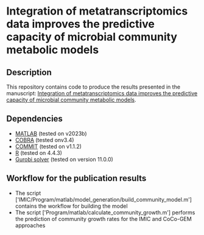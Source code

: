 # **Integration of metatranscriptomics data improves the predictive capacity of microbial community metabolic models**

## Description

This repository contains code to produce the results presented in the manuscript: [Integration of metatranscriptomics data improves the predictive capacity of microbial community metabolic models](https://doi.org/10.1093/ismejo/wraf109).


## Dependencies
- [MATLAB](https://www.mathworks.com/products/matlab.html) (tested on v2023b)
- [COBRA](https://github.com/opencobra/cobratoolbox/tree/master) (tested onv3.4)
- [COMMIT](https://github.com/pwendering/COMMIT) (tested on v1.1.2)
- [R](https://www.r-project.org/) (tested on 4.4.3)
- [Gurobi solver](https://support.gurobi.com/hc/en-us/articles/4534161999889-How-do-I-install-Gurobi-Optimizer) (tested on version 11.0.0)

## Workflow for the publication results
- The script ['IMIC/Program/matlab/model_generation/build_community_model.m'] contains the workflow for building the model
- The script ['Program/matlab/calculate_community_growth.m'] performs the prediction of community growth rates for the IMIC and CoCo-GEM approaches
